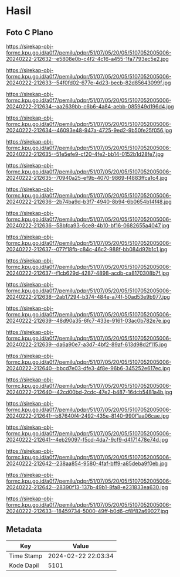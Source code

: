# Hasil

## Foto C Plano

https://sirekap-obj-formc.kpu.go.id/a0f7/pemilu/pdpr/51/07/05/20/05/5107052005006-20240222-212632--e5808e0b-c4f2-4c16-a455-1fa7793ec5e2.jpg

https://sirekap-obj-formc.kpu.go.id/a0f7/pemilu/pdpr/51/07/05/20/05/5107052005006-20240222-212633--54f0fd02-677e-4d23-becb-82d85643099f.jpg

https://sirekap-obj-formc.kpu.go.id/a0f7/pemilu/pdpr/51/07/05/20/05/5107052005006-20240222-212634--aa2639bb-c6b6-4a84-aebb-085949d196d4.jpg

https://sirekap-obj-formc.kpu.go.id/a0f7/pemilu/pdpr/51/07/05/20/05/5107052005006-20240222-212634--46093e48-947a-4725-9ed2-9b50fe25f056.jpg

https://sirekap-obj-formc.kpu.go.id/a0f7/pemilu/pdpr/51/07/05/20/05/5107052005006-20240222-212635--51e5efe9-cf20-4fe2-bb14-0152b1d28fe7.jpg

https://sirekap-obj-formc.kpu.go.id/a0f7/pemilu/pdpr/51/07/05/20/05/5107052005006-20240222-212635--70940a25-ef9b-4070-9869-f4883ffca1c4.jpg

https://sirekap-obj-formc.kpu.go.id/a0f7/pemilu/pdpr/51/07/05/20/05/5107052005006-20240222-212636--2b74ba9d-b3f7-4940-8b94-6b0654b14f48.jpg

https://sirekap-obj-formc.kpu.go.id/a0f7/pemilu/pdpr/51/07/05/20/05/5107052005006-20240222-212636--58bfca93-6ce8-4b10-bf16-0682655a4047.jpg

https://sirekap-obj-formc.kpu.go.id/a0f7/pemilu/pdpr/51/07/05/20/05/5107052005006-20240222-212637--077f18fb-c84c-46c2-988f-bb084d92b1c1.jpg

https://sirekap-obj-formc.kpu.go.id/a0f7/pemilu/pdpr/51/07/05/20/05/5107052005006-20240222-212637--f1cb629d-4287-4898-acdb-ca8170308b7f.jpg

https://sirekap-obj-formc.kpu.go.id/a0f7/pemilu/pdpr/51/07/05/20/05/5107052005006-20240222-212638--2ab17294-b374-484e-a74f-50ad53e9b977.jpg

https://sirekap-obj-formc.kpu.go.id/a0f7/pemilu/pdpr/51/07/05/20/05/5107052005006-20240222-212639--48d90a35-6fc7-433e-9161-03ac0b782e7e.jpg

https://sirekap-obj-formc.kpu.go.id/a0f7/pemilu/pdpr/51/07/05/20/05/5107052005006-20240222-212639--da6a90e7-a3d7-4bf2-89af-613d98d2f115.jpg

https://sirekap-obj-formc.kpu.go.id/a0f7/pemilu/pdpr/51/07/05/20/05/5107052005006-20240222-212640--bbcd7e03-dfe3-4f8e-96b6-345252e617ec.jpg

https://sirekap-obj-formc.kpu.go.id/a0f7/pemilu/pdpr/51/07/05/20/05/5107052005006-20240222-212640--42cd00bd-2cdc-47e2-b487-16dcb5481a4b.jpg

https://sirekap-obj-formc.kpu.go.id/a0f7/pemilu/pdpr/51/07/05/20/05/5107052005006-20240222-212641--b87640f4-2492-435e-8140-990f1aa06cae.jpg

https://sirekap-obj-formc.kpu.go.id/a0f7/pemilu/pdpr/51/07/05/20/05/5107052005006-20240222-212641--4eb29097-f5cd-4da7-9cf9-d4171478e74d.jpg

https://sirekap-obj-formc.kpu.go.id/a0f7/pemilu/pdpr/51/07/05/20/05/5107052005006-20240222-212642--238aa854-9580-4faf-bff9-a85deba9f0eb.jpg

https://sirekap-obj-formc.kpu.go.id/a0f7/pemilu/pdpr/51/07/05/20/05/5107052005006-20240222-212642--28390f13-137b-49b1-8fa8-e231833ea630.jpg

https://sirekap-obj-formc.kpu.go.id/a0f7/pemilu/pdpr/51/07/05/20/05/5107052005006-20240222-212633--18459734-5000-49ff-b0d6-cf8f82a69027.jpg


## Metadata

| Key        | Value               |
| ---------- | ------------------- |
| Time Stamp | 2024-02-22 22:03:34 |
| Kode Dapil | 5101                |



